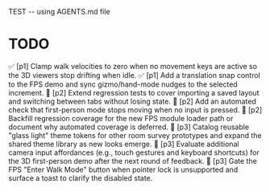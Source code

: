 TEST -- using AGENTS.md file
# TODO
✅ [p1] Clamp walk velocities to zero when no movement keys are active so the 3D viewers stop drifting when idle.
✅ [p1] Add a translation snap control to the FPS demo and sync gizmo/hand-mode nudges to the selected increment.
🔲 [p2] Extend regression tests to cover importing a saved layout and switching between tabs without losing state.
🔲 [p2] Add an automated check that first-person mode stops moving when no input is pressed.
🔲 [p2] Backfill regression coverage for the new FPS module loader path or document why automated coverage is deferred.
🔲 [p3] Catalog reusable "glass light" theme tokens for other room survey prototypes and expand the shared theme library as new looks emerge.
🔲 [p3] Evaluate additional camera input affordances (e.g., touch gestures and keyboard shortcuts) for the 3D first-person demo after the next round of feedback.
🔲 [p3] Gate the FPS "Enter Walk Mode" button when pointer lock is unsupported and surface a toast to clarify the disabled state.
